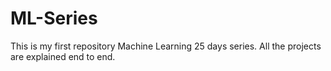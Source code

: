 # ML-Series
This is my first repository Machine Learning 25 days series. All the projects are explained end to end.
